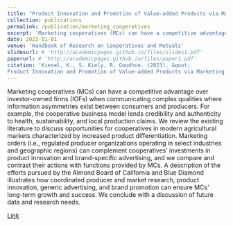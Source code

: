 ```yaml
---
title: "Product Innovation and Promotion of Value-added Products via Marketing Cooperative"
collection: publications
permalink: /publication/marketing_cooperatives
excerpt: 'Marketing cooperatives (MCs) can have a competitive advantage over investor-owned firms (IOFs) when communicating complex qualities where information asymmetries exist between consumers and producers. For example, the cooperative business model lends credibility and authenticity to health, sustainability, and local production claims. We review the existing literature to discuss opportunities for cooperatives in modern agricultural markets characterized by increased product differentiation. Marketing orders (i.e., regulated producer organizations operating in select industries and geographic regions) can complement cooperatives’ investments in product innovation and brand-specific advertising, and we compare and contrast their actions with functions provided by MCs. A description of the efforts pursued by the Almond Board of California and Blue Diamond illustrates how coordinated producer and market research, product innovation, generic advertising, and brand promotion can ensure MCs' long-term growth and success. We conclude with a discussion of future data and research needs.'
date: 2023-01-01
venue: 'Handbook of Research on Cooperatives and Mutuals'
slidesurl: # 'http://academicpages.github.io/files/slides1.pdf'
paperurl: # 'http://academicpages.github.io/files/paper1.pdf'
citation: 'Kiesel, K., S. Kiely, R. Goodhue. (2023). &quot;
Product Innovation and Promotion of Value-added Products via Marketing Cooperative&quot; <i>Handbook of Research on Cooperatives and Mutuals</i>. Northampton, MA: Edward Elgar, pp. 457–476.'
---
```


Marketing cooperatives (MCs) can have a competitive advantage over investor-owned firms (IOFs) when communicating complex qualities where information asymmetries exist between consumers and producers. For example, the cooperative business model lends credibility and authenticity to health, sustainability, and local production claims. We review the existing literature to discuss opportunities for cooperatives in modern agricultural markets characterized by increased product differentiation. Marketing orders (i.e., regulated producer organizations operating in select industries and geographic regions) can complement cooperatives’ investments in product innovation and brand-specific advertising, and we compare and contrast their actions with functions provided by MCs. A description of the efforts pursued by the Almond Board of California and Blue Diamond illustrates how coordinated producer and market research, product innovation, generic advertising, and brand promotion can ensure MCs' long-term growth and success. We conclude with a discussion of future data and research needs.

[Link](https://www.elgaronline.com/edcollchap/book/9781802202618/book-part-9781802202618-42.xml)


